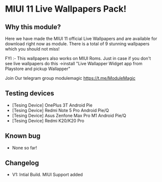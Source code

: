 # MIUI 11 Live Wallpapers Pack!

## Why this module? ##
Here we have made the MIUI 11 official Live Wallpapers and are available for download right now as module. There is a total of 9 stunning wallpapers which you should not miss! 

FYI :- This wallpapers also works on MIUI Roms. Just in case if you don't see live wallpapers do this ->install "Live Wallapper Widget app from Playstore and pickup Wallapper"

Join Our telegram group modulemagic https://t.me/ModuleMagic

## Testing devices ##
* [Tesing Device] OnePlus 3T Android Pie
* [Tesing Device] Redmi Note 5 Pro Android Pie/Q
* [Tesing Device] Asus Zenfone Max Pro M1 Android Pie/Q
* [Tesing Device] Redmi K20/K20 Pro 

## Known bug ##
* None so far!

## Changelog ##
* V1: Intial Build. MIUI Support added
